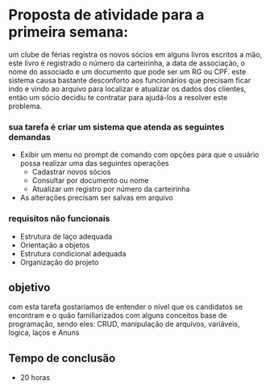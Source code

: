 # Proposta de atividade para a primeira semana:
um clube de férias registra os novos sócios em alguns livros escritos a mão, este livro é registrado o número da carteirinha, a data de associação, o nome do associado e um documento que pode ser um RG ou CPF. este sistema causa bastante desconforto aos funcionários que precisam ficar indo e vindo ao arquivo para localizar e atualizar os dados dos clientes, então um sócio decidiu te contratar para ajudá-los a resolver este problema.

### sua tarefa é criar um sistema que atenda as seguintes demandas
- Exibir um menu no prompt de comando com opções para que o usuário possa realizar uma das seguintes operações
    - Cadastrar novos sócios
    - Consultar por documento ou nome
    - Atualizar um registro por número da carteirinha
- As alterações precisam ser salvas em arquivo

### requisitos não funcionais 
- Estrutura de laço adequada
- Orientação a objetos
- Estrutura condicional adequada
- Organização do projeto

## objetivo
com esta tarefa gostaríamos de entender o nível que os candidatos se encontram e o quão familiarizados com alguns conceitos base de programação, sendo eles: CRUD, manipulação de arquivos, variáveis, logica, laços e Anuns

## Tempo de conclusão
- 20 horas


